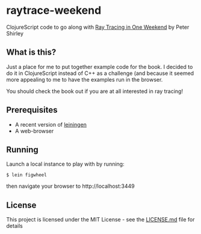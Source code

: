 # raytrace-weekend

ClojureScript code to go along with
[Ray Tracing in One Weekend](https://www.amazon.com/gp/product/B01B5AODD8/ref=as_li_tl?ie=UTF8&camp=1789&creative=9325&creativeASIN=B01B5AODD8&linkCode=as2&tag=inonwe09-20&linkId=OPNJXXJY2IBCMEGE) by Peter Shirley

## What is this?

Just a place for me to put together example code for the book. I decided to do
it in ClojureScript instead of C++ as a challenge (and because it seemed more
appealing to me to have the examples run in the browser.

You should check the book out if you are at all interested in ray tracing!

## Prerequisites

* A recent version of [leiningen](https://leiningen.org/)
* A web-browser

## Running

Launch a local instance to play with by running:

```
$ lein figwheel
```

then navigate your browser to http://localhost:3449

## License

This project is licensed under the MIT License - see
the [LICENSE.md](LICENSE.md) file for details
